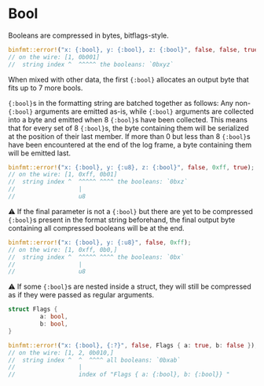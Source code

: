 # Bool


Booleans are compressed in bytes, bitflags-style.

``` rust
binfmt::error!("x: {:bool}, y: {:bool}, z: {:bool}", false, false, true);
// on the wire: [1, 0b001]
//  string index ^  ^^^^^ the booleans: `0bxyz`
```

When mixed with other data, the first `{:bool}` allocates an output byte that
fits up to 7 more bools.

`{:bool}`s in the formatting string are batched together as follows: Any non-`{:bool}` arguments are emitted as-is, while `{:bool}` arguments are collected into a byte and emitted when 8 `{:bool}`s have been collected. This means that for every set of 8 `{:bool}`s, the byte containing them will be serialized at the position of their last member.
If more than 0 but less than 8 `{:bool}`s have been encountered at the end of the log frame, a byte containing them will be emitted last.

``` rust
binfmt::error!("x: {:bool}, y: {:u8}, z: {:bool}", false, 0xff, true);
// on the wire: [1, 0xff, 0b01]
//  string index ^  ^^^^^ ^^^^ the booleans: `0bxz`
//                  |
//                  u8
```

⚠️ If the final parameter is not a `{:bool}` but there are yet to be compressed `{:bool}`s present in the format string beforehand, the final output byte containing all compressed booleans will be at the end.

``` rust
binfmt::error!("x: {:bool}, y: {:u8}", false, 0xff);
// on the wire: [1, 0xff, 0b0,]
//  string index ^  ^^^^^ ^^^^ the booleans: `0bx`
//                  |
//                  u8
```

⚠️ If some `{:bool}`s are nested inside a struct, they will still be compressed as if they were passed as regular arguments.

``` rust
struct Flags {
         a: bool,
         b: bool,
}

binfmt::error!("x: {:bool}, {:?}", false, Flags { a: true, b: false });
// on the wire: [1, 2, 0b010,]
//  string index ^  ^  ^^^^ all booleans: `0bxab`
//                  |
//                  index of "Flags { a: {:bool}, b: {:bool}} "
```
